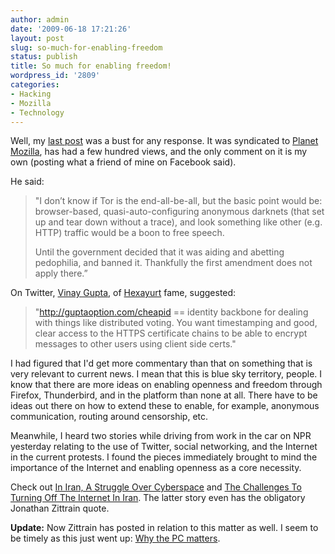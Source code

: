 ```yaml
---
author: admin
date: '2009-06-18 17:21:26'
layout: post
slug: so-much-for-enabling-freedom
status: publish
title: So much for enabling freedom!
wordpress_id: '2809'
categories:
- Hacking
- Mozilla
- Technology
---
```

Well, my <a href="http://openbuddha.com/2009/06/17/enabling-freedom-and-openness-with-mozilla/">last post</a> was a bust for any response. It was syndicated to <a href="http://planet.mozilla.org">Planet Mozilla</a>, has had a few hundred views, and the only comment on it is my own (posting what a friend of mine on Facebook said).

He said:
<blockquote>"I don’t know if Tor is the end-all-be-all, but the basic point would be: browser-based, quasi-auto-configuring anonymous darknets (that set up and tear down without a trace), and look something like other (e.g. HTTP) traffic would be a boon to free speech.

Until the government decided that it was aiding and abetting pedophilia, and banned it. Thankfully the first amendment does not apply there.”</blockquote>
On Twitter, <a href="http://guptaoption.com">Vinay Gupta</a>, of <a href="http://hexayurt.com/">Hexayurt</a> fame, suggested:
<blockquote>"<a href="http://guptaoption.com/cheapid">http://guptaoption.com/cheapid</a>  == identity backbone for dealing with things like distributed voting. You want timestamping and good, clear access to the HTTPS certificate chains to be able to encrypt messages to other users using client side certs."</blockquote>
I had figured that I'd get more commentary than that on something that is very relevant to current news. I mean that this is blue sky territory, people. I know that there are more ideas on enabling openness and freedom through Firefox, Thunderbird, and in the platform than none at all. There have to be ideas out there on how to extend these to enable, for example, anonymous communication, routing around censorship, etc.

Meanwhile, I heard two stories while driving from work in the car on NPR yesterday relating to the use of Twitter, social networking, and the Internet in the current protests. I found the pieces immediately brought to mind the importance of the Internet and enabling openness as a core necessity.

Check out <a href="http://www.npr.org/templates/story/story.php?storyId=105545361">In Iran, A Struggle Over Cyberspace</a> and <a href="http://www.npr.org/templates/story/story.php?storyId=105532292">The Challenges To Turning Off The Internet In Iran</a>. The latter story even has the obligatory Jonathan Zittrain quote. 

<strong>Update:</strong> Now Zittrain has posted in relation to this matter as well. I seem to be timely as this just went up: <a href="http://futureoftheinternet.org/why-the-pc-matters">Why the PC matters</a>.
